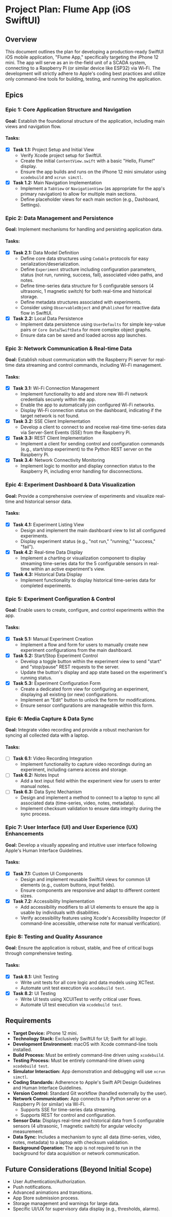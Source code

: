 # Project Plan: Flume App (iOS SwiftUI)

## Overview
This document outlines the plan for developing a production-ready SwiftUI iOS mobile application, "Flume App," specifically targeting the iPhone 12 mini. The app will serve as an in-the-field unit of a SCADA system, connecting to a Raspberry Pi (or similar device like ESP32) via Wi-Fi. The development will strictly adhere to Apple's coding best practices and utilize only command-line tools for building, testing, and running the application.

## Epics

### Epic 1: Core Application Structure and Navigation
**Goal:** Establish the foundational structure of the application, including main views and navigation flow.

#### Tasks:
- [x] **Task 1.1:** Project Setup and Initial View
  - Verify Xcode project setup for SwiftUI.
  - Create the initial `ContentView.swift` with a basic "Hello, Flume!" display.
  - Ensure the app builds and runs on the iPhone 12 mini simulator using `xcodebuild` and `xcrun simctl`.
- [x] **Task 1.2:** Main Navigation Implementation
  - Implement a `TabView` or `NavigationView` (as appropriate for the app's primary navigation) to allow for multiple main sections.
  - Define placeholder views for each main section (e.g., Dashboard, Settings).

### Epic 2: Data Management and Persistence
**Goal:** Implement mechanisms for handling and persisting application data.

#### Tasks:

- [x] **Task 2.1:** Data Model Definition
  - Define core data structures using `Codable` protocols for easy serialization/deserialization.
  - Define `Experiment` structure including configuration parameters, status (not run, running, success, fail), associated video paths, and notes.
  - Define time-series data structure for 5 configurable sensors (4 ultrasonic, 1 magnetic switch) for both real-time and historical storage.
  - Define metadata structures associated with experiments.
  - Consider using `ObservableObject` and `@Published` for reactive data flow in SwiftUI.
- [x] **Task 2.2:** Local Data Persistence
  - Implement data persistence using `UserDefaults` for simple key-value pairs or `Core Data`/`SwiftData` for more complex object graphs.
  - Ensure data can be saved and loaded across app launches.

### Epic 3: Network Communication & Real-time Data
**Goal:** Establish robust communication with the Raspberry Pi server for real-time data streaming and control commands, including Wi-Fi management.

#### Tasks:

- [x] **Task 3.1:** Wi-Fi Connection Management
  - Implement functionality to add and store new Wi-Fi network credentials securely within the app.
  - Enable the app to automatically join configured Wi-Fi networks.
  - Display Wi-Fi connection status on the dashboard, indicating if the target network is not found.
- [x] **Task 3.2:** SSE Client Implementation
  - Develop a client to connect to and receive real-time time-series data via Server-Sent Events (SSE) from the Raspberry Pi.
- [x] **Task 3.3:** REST Client Implementation
  - Implement a client for sending control and configuration commands (e.g., start/stop experiment) to the Python REST server on the Raspberry Pi.
- [x] **Task 3.4:** Network Connectivity Monitoring
  - Implement logic to monitor and display connection status to the Raspberry Pi, including error handling for disconnections.

### Epic 4: Experiment Dashboard & Data Visualization
**Goal:** Provide a comprehensive overview of experiments and visualize real-time and historical sensor data.

#### Tasks:
- [x] **Task 4.1:** Experiment Listing View
  - Design and implement the main dashboard view to list all configured experiments.
  - Display experiment status (e.g., "not run," "running," "success," "fail").
- [x] **Task 4.2:** Real-time Data Display
  - Implement a charting or visualization component to display streaming time-series data for the 5 configurable sensors in real-time within an active experiment's view.
- [x] **Task 4.3:** Historical Data Display
  - Implement functionality to display historical time-series data for completed experiments.

### Epic 5: Experiment Configuration & Control
**Goal:** Enable users to create, configure, and control experiments within the app.

#### Tasks:

- [x] **Task 5.1:** Manual Experiment Creation
  - Implement a flow and form for users to manually create new experiment configurations from the main dashboard.
- [x] **Task 5.2:** Start/Stop Experiment Control
  - Develop a toggle button within the experiment view to send "start" and "stop/pause" REST requests to the server.
  - Update the button's display and app state based on the experiment's running status.
- [x] **Task 5.3:** Experiment Configuration Form
  - Create a dedicated form view for configuring an experiment, displaying all existing (or new) configurations.
  - Implement an "Edit" button to unlock the form for modifications.
  - Ensure sensor configurations are manageable within this form.

### Epic 6: Media Capture & Data Sync
**Goal:** Integrate video recording and provide a robust mechanism for syncing all collected data with a laptop.

#### Tasks:
- [ ] **Task 6.1:** Video Recording Integration
  - Implement functionality to capture video recordings during an experiment, including camera access and storage.
- [ ] **Task 6.2:** Notes Input
  - Add a text input field within the experiment view for users to enter manual notes.
- [ ] **Task 6.3:** Data Sync Mechanism
  - Design and implement a method to connect to a laptop to sync all associated data (time-series, video, notes, metadata).
  - Implement checksum validation to ensure data integrity during the sync process.

### Epic 7: User Interface (UI) and User Experience (UX) Enhancements
**Goal:** Develop a visually appealing and intuitive user interface following Apple's Human Interface Guidelines.

#### Tasks:
- [x] **Task 7.1:** Custom UI Components
  - Design and implement reusable SwiftUI views for common UI elements (e.g., custom buttons, input fields).
  - Ensure components are responsive and adapt to different content sizes.
- [x] **Task 7.2:** Accessibility Implementation
  - Add accessibility modifiers to all UI elements to ensure the app is usable by individuals with disabilities.
  - Verify accessibility features using Xcode's Accessibility Inspector (if command-line accessible, otherwise note for manual verification).

### Epic 8: Testing and Quality Assurance
**Goal:** Ensure the application is robust, stable, and free of critical bugs through comprehensive testing.

#### Tasks:
- [x] **Task 8.1:** Unit Testing
  - Write unit tests for all core logic and data models using XCTest.
  - Automate unit test execution via `xcodebuild test`.
- [x] **Task 8.2:** UI Testing
  - Write UI tests using XCUITest to verify critical user flows.
  - Automate UI test execution via `xcodebuild test`.

## Requirements
*   **Target Device:** iPhone 12 mini.
*   **Technology Stack:** Exclusively SwiftUI for UI; Swift for all logic.
*   **Development Environment:** macOS with Xcode command-line tools installed.
*   **Build Process:** Must be entirely command-line driven using `xcodebuild`.
*   **Testing Process:** Must be entirely command-line driven using `xcodebuild test`.
*   **Simulator Interaction:** App demonstration and debugging will use `xcrun simctl`.
*   **Coding Standards:** Adherence to Apple's Swift API Design Guidelines and Human Interface Guidelines.
*   **Version Control:** Standard Git workflow (handled externally by the user).
*   **Network Communication:** App connects to a Python server on a Raspberry Pi (or similar) via Wi-Fi.
    *   Supports SSE for time-series data streaming.
    *   Supports REST for control and configuration.
*   **Sensor Data:** Displays real-time and historical data from 5 configurable sensors (4 ultrasonic, 1 magnetic switch) for angular velocity measurement.
*   **Data Sync:** Includes a mechanism to sync all data (time-series, video, notes, metadata) to a laptop with checksum validation.
*   **Background Operation:** The app is not required to run in the background for data acquisition or network communication.

## Future Considerations (Beyond Initial Scope)
*   User Authentication/Authorization.
*   Push notifications.
*   Advanced animations and transitions.
*   App Store submission process.
*   Storage management and warnings for large data.
*   Specific UI/UX for supervisory data display (e.g., thresholds, alarms).


